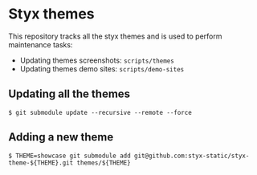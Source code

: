 # Styx themes

This repository tracks all the styx themes and is used to perform maintenance tasks:

- Updating themes screenshots: `scripts/themes`
- Updating themes demo sites:  `scripts/demo-sites`

## Updating all the themes

```
$ git submodule update --recursive --remote --force 
```

## Adding a new theme

```
$ THEME=showcase git submodule add git@github.com:styx-static/styx-theme-${THEME}.git themes/${THEME}
```
